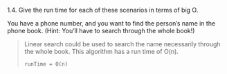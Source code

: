 1.4. Give the run time for each of these scenarios in terms of big O.

You have a phone number, and you want to find the person’s name in the phone book. (Hint: You’ll have to search through the whole book!)

> Linear search could be used to search the name necessarily through the whole book. This algorithm has a run time of O(n).
> 
> ```
> runTime = O(n)
> ```
>
> 
